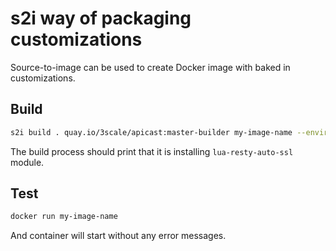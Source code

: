 # s2i way of packaging customizations

Source-to-image can be used to create Docker image with baked in customizations.

## Build

```sh
s2i build . quay.io/3scale/apicast:master-builder my-image-name --environment-file=.env
```

The build process should print that it is installing `lua-resty-auto-ssl` module.

## Test

```sh
docker run my-image-name
```

And container will start without any error messages.
